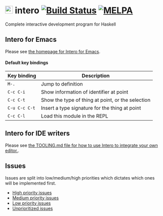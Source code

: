 # <img src="https://github.com/commercialhaskell/intero/raw/master/images/intero.svg" height=25> intero [![Build Status](https://travis-ci.org/commercialhaskell/intero.png)](https://travis-ci.org/commercialhaskell/intero) <a href="https://melpa.org/#/intero"><img alt="MELPA" src="https://melpa.org/packages/intero-badge.svg"/></a>

Complete interactive development program for Haskell

## Intero for Emacs

Please see
[the homepage for Intero for Emacs](http://commercialhaskell.github.io/intero).

#### Default key bindings

Key binding | Description
--- | ---
`M-.` | Jump to definition
`C-c C-i` | Show information of identifier at point
`C-c C-t` | Show the type of thing at point, or the selection
`C-u C-c C-t` | Insert a type signature for the thing at point
`C-c C-l` | Load this module in the REPL

## Intero for IDE writers

Please see
[the TOOLING.md file for how to use Intero to integrate your own editor.](https://github.com/commercialhaskell/intero/blob/master/TOOLING.md).

## Issues

Issues are split into low/medium/high priorities which dictates which
ones will be implemented first.

* [High priority issues](https://github.com/commercialhaskell/intero/issues?utf8=%E2%9C%93&q=is%3Aissue+is%3Aopen+label%3A%22priority%3A+high%22+)
* [Medium priority issues](https://github.com/commercialhaskell/intero/issues?utf8=%E2%9C%93&q=is%3Aissue+is%3Aopen+label%3A%22priority%3A+medium%22)
* [Low priority issues](https://github.com/commercialhaskell/intero/issues?utf8=%E2%9C%93&q=is%3Aissue+is%3Aopen+label%3A%22priority%3A+low%22)
* [Unprioritized issues](https://github.com/commercialhaskell/intero/issues?utf8=%E2%9C%93&q=is%3Aissue+is%3Aopen+-label%3A%22priority%3A+low%22++-label%3A%22priority%3A+medium%22++-label%3A%22priority%3A+high%22+)
